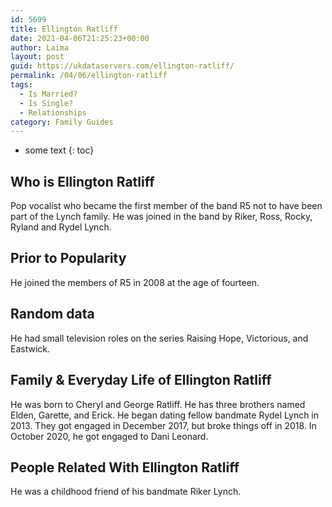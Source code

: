 ```yaml
---
id: 5699
title: Ellington Ratliff
date: 2021-04-06T21:25:23+00:00
author: Laima
layout: post
guid: https://ukdataservers.com/ellington-ratliff/
permalink: /04/06/ellington-ratliff
tags:
  - Is Married?
  - Is Single?
  - Relationships
category: Family Guides
---
```


* some text
{: toc}


## Who is Ellington Ratliff
                  
                  
                  
Pop vocalist who became the first member of the band R5 not to have been part of the Lynch family. He was joined in the band by Riker, Ross, Rocky, Ryland and Rydel Lynch. 
                  
              
            
              
            
                
                
                
## Prior to Popularity
                  
                  
                  
He joined the members of R5 in 2008 at the age of fourteen. 
                  
              
            
              
            
                
                
                
## Random data
                  
                  
                  
He had small television roles on the series Raising Hope, Victorious, and Eastwick. 
                  
              
            
              
            
                
                
                
## Family & Everyday Life of Ellington Ratliff
                  
                  
                  
He was born to Cheryl and George Ratliff. He has three brothers named Elden, Garette, and Erick. He began dating fellow bandmate Rydel Lynch in 2013. They got engaged in December 2017, but broke things off in 2018. In October 2020, he got engaged to Dani Leonard. 
                  
              
            
              
            
                
                
                
## People Related With Ellington Ratliff
                  
                  
                  
He was a childhood friend of his bandmate Riker Lynch. 
                  
              
            
              
            
                
              
            
              
              
            
            
              
            
          
          
          
